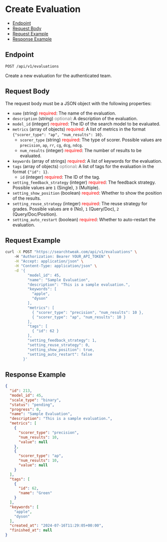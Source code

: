 # Create Evaluation

- [Endpoint](#endpoint)
- [Request Body](#request-body)
- [Request Example](#request-example)
- [Response Example](#response-example)

<a name="endpoint"></a>
## Endpoint

`POST /api/v1/evaluations`

Create a new evaluation for the authenticated team.

<a name="request-body"></a>
## Request Body

The request body must be a JSON object with the following properties:

- `name` (string) <span style="color: red">required</span>: The name of the evaluation.
- `description` (string) <span style="color: grey">optional</span>: A description of the evaluation.
- `model_id` (integer) <span style="color: red">required</span>: The ID of the search model to be evaluated.
- `metrics` (array of objects) <span style="color: red">required</span>: A list of metrics in the format `{"scorer_type": "ap", "num_results": 10}`.
  - `scorer_type` (string) <span style="color: red">required</span>: The type of scorer. Possible values are `precision`, `ap`, `rr`, `cg`, `dcg`, `ndcg`.
  - `num_results` (integer) <span style="color: red">required</span>: The number of results to be evaluated.
- `keywords` (array of strings) <span style="color: red">required</span>: A list of keywords for the evaluation.
- `tags` (array of objects) <span style="color: grey">optional</span>: A list of tags for the evaluation in the format `{"id": 1}`.
  - `id` (integer) <span style="color: red">required</span>: The ID of the tag.
- `setting_feedback_strategy` (integer) <span style="color: red">required</span>: The feedback strategy. Possible values are `1` (Single), `3` (Multiple).
- `setting_show_position` (boolean) <span style="color: red">required</span>: Whether to show the position of the results.
- `setting_reuse_strategy` (integer) <span style="color: red">required</span>: The reuse strategy for grades. Possible values are `0` (No), `1` (Query/Doc), `2` (Query/Doc/Position).
- `setting_auto_restart` (boolean) <span style="color: red">required</span>: Whether to auto-restart the evaluation.

<a name="request-example"></a>
## Request Example

```bash
curl -X POST "https://searchtweak.com/api/v1/evaluations" \ 
    -H "Authorization: Bearer YOUR_API_TOKEN" \
    -H "Accept: application/json" \
    -H "Content-Type: application/json" \
    -d '{
          "model_id": 45,
          "name": "Sample Evaluation",
          "description": "This is a sample evaluation.",
          "keywords": [
            "apple",
            "dyson"
          ],
          "metrics": [
            { "scorer_type": "precision", "num_results": 10 },
            { "scorer_type": "ap", "num_results": 10 }
          ],
          "tags": [
            { "id": 62 }
          ],
          "setting_feedback_strategy": 1,
          "setting_reuse_strategy": 0,
          "setting_show_position": true,
          "setting_auto_restart": false
        }'
```
 
<a name="response-example"></a>
## Response Example
```json
{
  "id": 213,
  "model_id": 45,
  "scale_type": "binary",
  "status": "pending",
  "progress": 0,
  "name": "Sample Evaluation",
  "description": "This is a sample evaluation.",
  "metrics": [
    {
      "scorer_type": "precision",
      "num_results": 10,
      "value": null
    },
    {
      "scorer_type": "ap",
      "num_results": 10,
      "value": null
    }
  ],
  "tags": [
    {
      "id": 62,
      "name": "Green"
    }
  ],
  "keywords": [
    "apple",
    "dyson"
  ],
  "created_at": "2024-07-16T11:29:05+00:00",
  "finished_at": null
}
```
